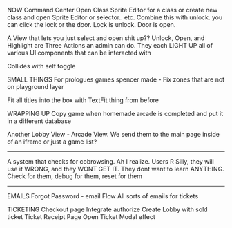NOW
  Command Center Open Class Sprite Editor for a class or create new class and open Sprite Editor or selector.. etc. Combine this with unlock. you can click the lock or the door. Lock is unlock. Door is open.

  A View that lets you just select and open shit up?? Unlock, Open, and Highlight are Three Actions an admin can do. They each LIGHT UP all of various UI components that can be interacted with

  Collides with self toggle

SMALL THINGS
  For prologues games spencer made - Fix zones that are not on playground layer 

  Fit all titles into the box with TextFit thing from before

WRAPPING UP
  Copy game when homemade arcade is completed and put it in a different database

  Another Lobby View - Arcade View. We send them to the main page inside of an iframe or just a game list?

---

A system that checks for cobrowsing. Ah I realize. Users R Silly, they will use it WRONG, and they WONT GET IT.  They dont want to learn ANYTHING. Check for them, debug for them, reset for them

---


EMAILS
  Forgot Password - email Flow
  All sorts of emails for tickets

TICKETING
  Checkout page
    Integrate authorize
    Create Lobby with sold ticket
  Ticket Receipt Page
  Open Ticket Modal effect